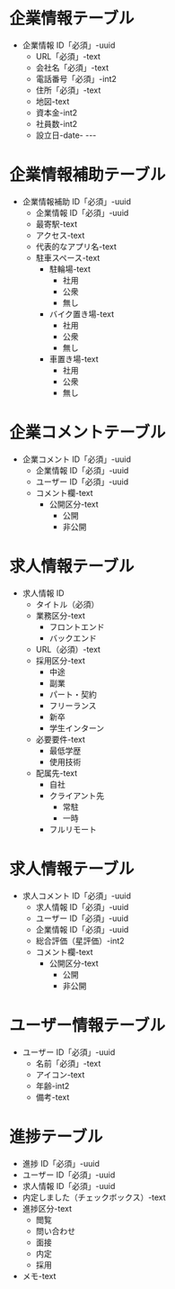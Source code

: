 # 企業情報テーブル

- 企業情報 ID「必須」-uuid
  - URL「必須」-text
  - 会社名「必須」-text
  - 電話番号「必須」-int2
  - 住所「必須」-text
  - 地図-text
  - 資本金-int2
  - 社員数-int2
  - 設立日-date- ---

# 企業情報補助テーブル

- 企業情報補助 ID「必須」-uuid
  - 企業情報 ID「必須」-uuid
  - 最寄駅-text
  - アクセス-text
  - 代表的なアプリ名-text
  - 駐車スペース-text
    - 駐輪場-text
      - 社用
      - 公衆
      - 無し
    - バイク置き場-text
      - 社用
      - 公衆
      - 無し
    - 車置き場-text
      - 社用
      - 公衆
      - 無し

# 企業コメントテーブル

- 企業コメント ID「必須」-uuid
  - 企業情報 ID「必須」-uuid
  - ユーザー ID「必須」-uuid
  - コメント欄-text
    - 公開区分-text
      - 公開
      - 非公開

# 求人情報テーブル

- 求人情報 ID
  - タイトル（必須）
  - 業務区分-text
    - フロントエンド
    - バックエンド
  - URL（必須）-text
  - 採用区分-text
    - 中途
    - 副業
    - パート・契約
    - フリーランス
    - 新卒
    - 学生インターン
  - 必要要件-text
    - 最低学歴
    - 使用技術
  - 配属先-text
    - 自社
    - クライアント先
      - 常駐
      - 一時
    - フルリモート

# 求人情報テーブル

- 求人コメント ID「必須」-uuid
  - 求人情報 ID「必須」-uuid
  - ユーザー ID「必須」-uuid
  - 企業情報 ID「必須」-uuid
  - 総合評価（星評価）-int2
  - コメント欄-text
    - 公開区分-text
      - 公開
      - 非公開

# ユーザー情報テーブル

- ユーザー ID「必須」-uuid
  - 名前「必須」-text
  - アイコン-text
  - 年齢-int2
  - 備考-text

# 進捗テーブル

- 進捗 ID「必須」-uuid
- ユーザー ID「必須」-uuid
- 求人情報 ID「必須」-uuid
- 内定しました（チェックボックス）-text
- 進捗区分-text
  - 閲覧
  - 問い合わせ
  - 面接
  - 内定
  - 採用
- メモ-text
